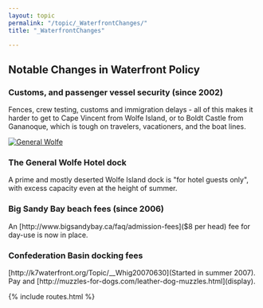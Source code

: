 ```yaml
---
layout: topic
permalink: "/topic/_WaterfrontChanges/"
title: "_WaterfrontChanges"

---
```


<h2 class="clearboth">Notable Changes in Waterfront Policy
<h3>Customs, and passenger vessel security (since 2002)</h3>Fences, crew testing, customs and immigration delays - all of this makes it harder to get to Cape Vincent from Wolfe Island, or to Boldt Castle from Gananoque, which is tough on travelers, vacationers, and the boat lines.

<a href="http://k7waterfront.org/Images/GeneralWolfeDock.jpg"><img src="http://K7Waterfront.org/Images/GeneralWolfeDock100h.jpg" alt="General Wolfe" class="floatright"></a><h3>The General Wolfe Hotel dock</h3>
A prime and mostly deserted Wolfe Island dock is "for hotel guests only", with excess capacity even at the height of summer.

<h3>Big Sandy Bay beach fees (since 2006)</h3>An [http://www.bigsandybay.ca/faq/admission-fees]($8 per head) fee for day-use is now in place.

<h3>Confederation Basin docking fees</h3>[http://k7waterfront.org/Topic/__Whig20070630](Started in summer 2007).  Pay and [http://muzzles-for-dogs.com/leather-dog-muzzles.html](display).

{% include routes.html %}
